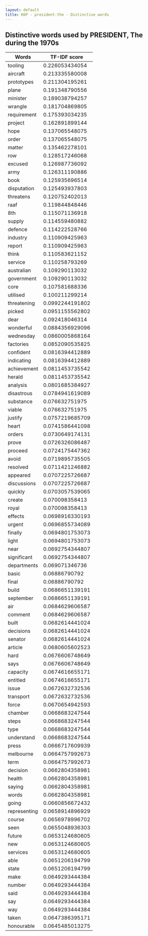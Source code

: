 ```yaml
---
layout: default
title: K6P - president-the - Distinctive words
---
```

## Distinctive words used by PRESIDENT, The during the 1970s

| Words | TF-IDF score |
|--------------|----------------|
|tooling|0.226053434054|
|aircraft|0.213335580008|
|prototypes|0.211304195261|
|plane|0.191348790556|
|minister|0.189038794257|
|wrangle|0.181704869805|
|requirement|0.175393034235|
|project|0.162891899144|
|hope|0.137065548075|
|order|0.137065548075|
|matter|0.135462278101|
|row|0.128517246068|
|excused|0.126987736092|
|army|0.126311190886|
|book|0.125935696514|
|disputation|0.125493937803|
|threatens|0.120752402013|
|raaf|0.119844848446|
|8th|0.115071136918|
|supply|0.114559480882|
|defence|0.114222528766|
|industry|0.110909425963|
|report|0.110909425963|
|think|0.110583621152|
|service|0.110258793269|
|australian|0.109290113032|
|government|0.109290113032|
|core|0.107581688336|
|utilised|0.100211299214|
|threatening|0.0992244191802|
|picked|0.0951155562802|
|dear|0.092418046314|
|wonderful|0.0884356929096|
|wednesday|0.0860005868164|
|factories|0.0852090535825|
|confident|0.0816394412889|
|indicating|0.0816394412889|
|achievement|0.0811453735542|
|herald|0.0811453735542|
|analysis|0.0801685384927|
|disastrous|0.0784941619089|
|substance|0.076632751975|
|viable|0.076632751975|
|justify|0.0757219685709|
|heart|0.0741586441098|
|orders|0.0730649174131|
|prove|0.0726326086487|
|proceed|0.0724175447362|
|avoid|0.0719895735505|
|resolved|0.0711421246882|
|appeared|0.0707225726687|
|discussions|0.0707225726687|
|quickly|0.0703057539065|
|create|0.070098358413|
|royal|0.070098358413|
|effects|0.0698916330193|
|urgent|0.0696855734089|
|finally|0.0694801753073|
|light|0.0694801753073|
|near|0.0692754344807|
|significant|0.0692754344807|
|departments|0.069071346736|
|basic|0.06886790792|
|final|0.06886790792|
|build|0.0686651139191|
|september|0.0686651139191|
|air|0.0684629606587|
|comment|0.0684629606587|
|built|0.0682614441024|
|decisions|0.0682614441024|
|senator|0.0682614441024|
|article|0.0680605602523|
|hard|0.0676606748649|
|says|0.0676606748649|
|capacity|0.0674616655171|
|entitled|0.0674616655171|
|issue|0.0672632732536|
|transport|0.0672632732536|
|force|0.0670654942593|
|chamber|0.0668683247544|
|steps|0.0668683247544|
|type|0.0668683247544|
|understand|0.0668683247544|
|press|0.0666717609939|
|melbourne|0.0664757992673|
|term|0.0664757992673|
|decision|0.0662804358981|
|health|0.0662804358981|
|saying|0.0662804358981|
|words|0.0662804358981|
|going|0.0660856672432|
|representing|0.0658914896929|
|course|0.0656978996702|
|seen|0.0655048936303|
|future|0.0653124680605|
|new|0.0653124680605|
|services|0.0653124680605|
|able|0.0651206194799|
|state|0.0651206194799|
|make|0.0649293444384|
|number|0.0649293444384|
|said|0.0649293444384|
|say|0.0649293444384|
|way|0.0649293444384|
|taken|0.0647386395171|
|honourable|0.0645485013275|

